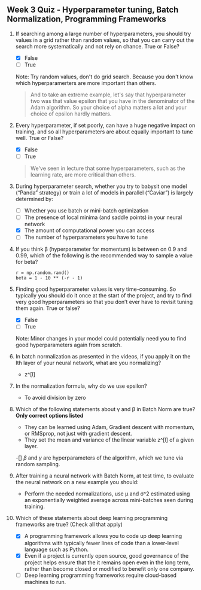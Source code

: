## Week 3 Quiz - Hyperparameter tuning, Batch Normalization, Programming Frameworks

1. If searching among a large number of hyperparameters, you should try values in a grid rather than random values, so that you can carry out the search more systematically and not rely on chance. True or False?

    - [x] False
    - [ ] True
    
    Note: Try random values, don't do grid search. Because you don't know which hyperparamerters are more important than others.
    
    >  And to take an extreme example, let's say that hyperparameter two was that value epsilon that you have in the denominator of the Adam algorithm. So your choice of alpha matters a lot and your choice of epsilon hardly matters.
    
2. Every hyperparameter, if set poorly, can have a huge negative impact on training, and so all hyperparameters are about equally important to tune well. True or False?

    - [x] False
    - [ ] True
    
    > We've seen in lecture that some hyperparameters, such as the learning rate, are more critical than others.
    
3. During hyperparameter search, whether you try to babysit one model (“Panda” strategy) or train a lot of models in parallel (“Caviar”) is largely determined by:

    - [ ] Whether you use batch or mini-batch optimization
    - [ ] The presence of local minima (and saddle points) in your neural network
    - [x] The amount of computational power you can access
    - [ ] The number of hyperparameters you have to tune

4. If you think β (hyperparameter for momentum) is between on 0.9 and 0.99, which of the following is the recommended way to sample a value for beta?

    ```
    r = np.random.rand()
    beta = 1 - 10 ** (-r - 1)
    ```

5. Finding good hyperparameter values is very time-consuming. So typically you should do it once at the start of the project, and try to find very good hyperparameters so that you don’t ever have to revisit tuning them again. True or false?

    - [x] False
    - [ ] True
    
    Note: Minor changes in your model could potentially need you to find good hyperparameters again from scratch.
    
6. In batch normalization as presented in the videos, if you apply it on the lth layer of your neural network, what are you normalizing?

    - z^[l]
    
7. In the normalization formula, why do we use epsilon?

    - To avoid division by zero
    
8. Which of the following statements about γ and β in Batch Norm are true? **Only correct options listed**

    - They can be learned using Adam, Gradient descent with momentum, or RMSprop, not just with gradient descent.
    - They set the mean and variance of the linear variable z^[l] of a given layer.
    
    \-[] $\beta$ and $\gamma$ are hyperparameters of the algorithm, which we tune via random sampling. 
    
9. After training a neural network with Batch Norm, at test time, to evaluate the neural network on a new example you should:

    - Perform the needed normalizations, use μ and σ^2 estimated using an exponentially weighted average across mini-batches seen during training.
    
10. Which of these statements about deep learning programming frameworks are true? (Check all that apply)

    - [x] A programming framework allows you to code up deep learning algorithms with typically fewer lines of code than a lower-level language such as Python.
    - [x] Even if a project is currently open source, good governance of the project helps ensure that the it remains open even in the long term, rather than become closed or modified to benefit only one company.
    - [ ] Deep learning programming frameworks require cloud-based machines to run.
